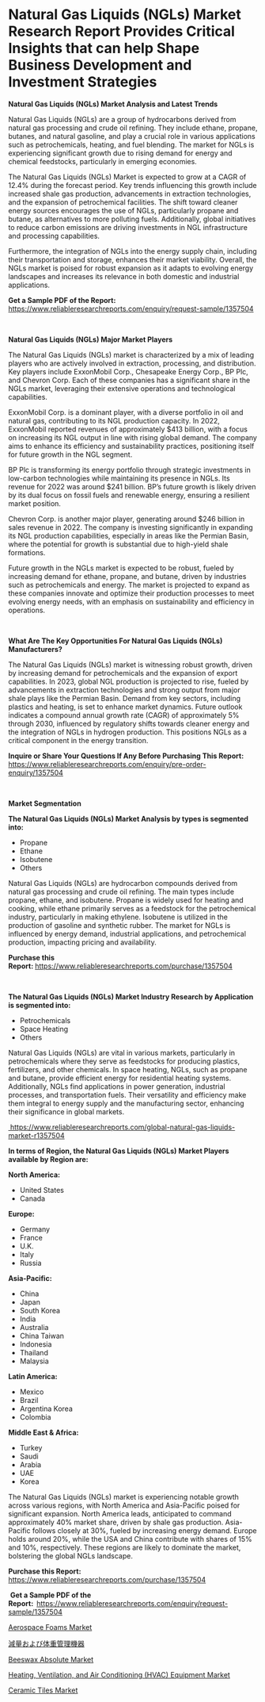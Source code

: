 <p><h1>Natural Gas Liquids (NGLs) Market Research Report Provides Critical Insights that can help Shape Business Development and Investment Strategies</h1></p><p><strong>Natural Gas Liquids (NGLs) Market Analysis and Latest Trends</strong></p>
<p><p>Natural Gas Liquids (NGLs) are a group of hydrocarbons derived from natural gas processing and crude oil refining. They include ethane, propane, butanes, and natural gasoline, and play a crucial role in various applications such as petrochemicals, heating, and fuel blending. The market for NGLs is experiencing significant growth due to rising demand for energy and chemical feedstocks, particularly in emerging economies.</p><p>The Natural Gas Liquids (NGLs) Market is expected to grow at a CAGR of 12.4% during the forecast period. Key trends influencing this growth include increased shale gas production, advancements in extraction technologies, and the expansion of petrochemical facilities. The shift toward cleaner energy sources encourages the use of NGLs, particularly propane and butane, as alternatives to more polluting fuels. Additionally, global initiatives to reduce carbon emissions are driving investments in NGL infrastructure and processing capabilities.</p><p>Furthermore, the integration of NGLs into the energy supply chain, including their transportation and storage, enhances their market viability. Overall, the NGLs market is poised for robust expansion as it adapts to evolving energy landscapes and increases its relevance in both domestic and industrial applications.</p></p>
<p><strong>Get a Sample PDF of the Report:&nbsp;</strong> <a href="https://www.reliableresearchreports.com/enquiry/request-sample/1357504">https://www.reliableresearchreports.com/enquiry/request-sample/1357504</a></p>
<p>&nbsp;</p>
<p><strong>Natural Gas Liquids (NGLs) Major Market Players</strong></p>
<p><p>The Natural Gas Liquids (NGLs) market is characterized by a mix of leading players who are actively involved in extraction, processing, and distribution. Key players include ExxonMobil Corp., Chesapeake Energy Corp., BP Plc, and Chevron Corp. Each of these companies has a significant share in the NGLs market, leveraging their extensive operations and technological capabilities.</p><p>ExxonMobil Corp. is a dominant player, with a diverse portfolio in oil and natural gas, contributing to its NGL production capacity. In 2022, ExxonMobil reported revenues of approximately $413 billion, with a focus on increasing its NGL output in line with rising global demand. The company aims to enhance its efficiency and sustainability practices, positioning itself for future growth in the NGL segment.</p><p>BP Plc is transforming its energy portfolio through strategic investments in low-carbon technologies while maintaining its presence in NGLs. Its revenue for 2022 was around $241 billion. BP’s future growth is likely driven by its dual focus on fossil fuels and renewable energy, ensuring a resilient market position.</p><p>Chevron Corp. is another major player, generating around $246 billion in sales revenue in 2022. The company is investing significantly in expanding its NGL production capabilities, especially in areas like the Permian Basin, where the potential for growth is substantial due to high-yield shale formations.</p><p>Future growth in the NGLs market is expected to be robust, fueled by increasing demand for ethane, propane, and butane, driven by industries such as petrochemicals and energy. The market is projected to expand as these companies innovate and optimize their production processes to meet evolving energy needs, with an emphasis on sustainability and efficiency in operations.</p></p>
<p>&nbsp;</p>
<p><strong>What Are The Key Opportunities For Natural Gas Liquids (NGLs) Manufacturers?</strong></p>
<p><p>The Natural Gas Liquids (NGLs) market is witnessing robust growth, driven by increasing demand for petrochemicals and the expansion of export capabilities. In 2023, global NGL production is projected to rise, fueled by advancements in extraction technologies and strong output from major shale plays like the Permian Basin. Demand from key sectors, including plastics and heating, is set to enhance market dynamics. Future outlook indicates a compound annual growth rate (CAGR) of approximately 5% through 2030, influenced by regulatory shifts towards cleaner energy and the integration of NGLs in hydrogen production. This positions NGLs as a critical component in the energy transition.</p></p>
<p><strong>Inquire or Share Your Questions If Any Before Purchasing This Report:</strong> <a href="https://www.reliableresearchreports.com/enquiry/pre-order-enquiry/1357504">https://www.reliableresearchreports.com/enquiry/pre-order-enquiry/1357504</a></p>
<p>&nbsp;</p>
<p><strong>Market Segmentation</strong></p>
<p><strong>The Natural Gas Liquids (NGLs) Market Analysis by types is segmented into:</strong></p>
<p><ul><li>Propane</li><li>Ethane</li><li>Isobutene</li><li>Others</li></ul></p>
<p><p>Natural Gas Liquids (NGLs) are hydrocarbon compounds derived from natural gas processing and crude oil refining. The main types include propane, ethane, and isobutene. Propane is widely used for heating and cooking, while ethane primarily serves as a feedstock for the petrochemical industry, particularly in making ethylene. Isobutene is utilized in the production of gasoline and synthetic rubber. The market for NGLs is influenced by energy demand, industrial applications, and petrochemical production, impacting pricing and availability.</p></p>
<p><strong>Purchase this Report:&nbsp;</strong><a href="https://www.reliableresearchreports.com/purchase/1357504">https://www.reliableresearchreports.com/purchase/1357504</a></p>
<p>&nbsp;</p>
<p><strong>The Natural Gas Liquids (NGLs) Market Industry Research by Application is segmented into:</strong></p>
<p><ul><li>Petrochemicals</li><li>Space Heating</li><li>Others</li></ul></p>
<p><p>Natural Gas Liquids (NGLs) are vital in various markets, particularly in petrochemicals where they serve as feedstocks for producing plastics, fertilizers, and other chemicals. In space heating, NGLs, such as propane and butane, provide efficient energy for residential heating systems. Additionally, NGLs find applications in power generation, industrial processes, and transportation fuels. Their versatility and efficiency make them integral to energy supply and the manufacturing sector, enhancing their significance in global markets.</p></p>
<p><a href="https://www.reliableresearchreports.com/global-natural-gas-liquids-market-r1357504">&nbsp;https://www.reliableresearchreports.com/global-natural-gas-liquids-market-r1357504</a></p>
<p><strong>In terms of Region, the Natural Gas Liquids (NGLs) Market Players available by Region are:</strong></p>
<p>
    <p> <strong> North America: </strong>
        <ul>
            <li>United States</li>
            <li>Canada</li>
        </ul>
        </p> 
    <p> <strong> Europe: </strong>
        <ul>
            <li>Germany</li>
            <li>France</li>
            <li>U.K.</li>
            <li>Italy</li>
            <li>Russia</li>
        </ul>
        </p> 
    <p> <strong> Asia-Pacific: </strong>
        <ul>
            <li>China</li>
            <li>Japan</li>
            <li>South Korea</li>
            <li>India</li>
            <li>Australia</li>
            <li>China Taiwan</li>
            <li>Indonesia</li>
            <li>Thailand</li>
            <li>Malaysia</li>
        </ul>
        </p> 
    <p> <strong> Latin America: </strong>
        <ul>
            <li>Mexico</li>
            <li>Brazil</li>
            <li>Argentina Korea</li>
            <li>Colombia</li>
        </ul>
        </p> 
    <p> <strong> Middle East & Africa: </strong>
        <ul>
            <li>Turkey</li>
            <li>Saudi</li>
            <li>Arabia</li>
            <li>UAE</li>
            <li>Korea</li>
        </ul>
    </p>
    </p>
<p><p>The Natural Gas Liquids (NGLs) market is experiencing notable growth across various regions, with North America and Asia-Pacific poised for significant expansion. North America leads, anticipated to command approximately 40% market share, driven by shale gas production. Asia-Pacific follows closely at 30%, fueled by increasing energy demand. Europe holds around 20%, while the USA and China contribute with shares of 15% and 10%, respectively. These regions are likely to dominate the market, bolstering the global NGLs landscape.</p></p>
<p><strong>Purchase this Report: </strong><a href="https://www.reliableresearchreports.com/purchase/1357504">https://www.reliableresearchreports.com/purchase/1357504</a></p>
<p>&nbsp;<strong>Get a Sample PDF of the Report:&nbsp;&nbsp;</strong><a href="https://www.reliableresearchreports.com/enquiry/request-sample/1357504">https://www.reliableresearchreports.com/enquiry/request-sample/1357504</a></p>
<p><strong></strong></p>
<p><p><a href="https://www.linkedin.com/pulse/strategic-roadmap-global-aerospace-foams-market-insights-dcojc?trackingId=JJUuSINmSMikISmx2BGU1g%3D%3D">Aerospace Foams Market</a></p><p><a href="https://medium.com/@ertg45hg/2024%E5%B9%B4%E3%81%8B%E3%82%892031%E5%B9%B4%E3%81%BE%E3%81%A7%E3%81%AE%E6%9C%9F%E9%96%93%E3%81%AB12-9-%E3%81%AE%E5%B9%B4%E5%B9%B3%E5%9D%87%E6%88%90%E9%95%B7%E7%8E%87%E3%81%A7%E6%8B%A1%E5%A4%A7%E3%81%97%E3%81%A6%E3%81%84%E3%82%8B%E6%B8%9B%E9%87%8F%E3%81%8A%E3%82%88%E3%81%B3%E4%BD%93%E9%87%8D%E7%AE%A1%E7%90%86%E6%A9%9F%E5%99%A8%E5%B8%82%E5%A0%B4%E3%81%AE%E8%A6%8F%E6%A8%A1%E3%81%AB%E9%96%A2%E3%81%99%E3%82%8B%E6%B4%9E%E5%AF%9F-f78bacbfc3d4">減量および体重管理機器</a></p><p><a href="https://www.linkedin.com/pulse/beeswax-absolute-industry-analysis-report-its-market-size-i5m3c?trackingId=sP2rKnuXSM2YblxxRy1tdg%3D%3D">Beeswax Absolute Market</a></p><p><a href="https://github.com/GraceTurner587/Market-Research-Report-List-1/blob/main/heating-ventilation-and-air-conditioning-hvac-equipment-market.md">Heating, Ventilation, and Air Conditioning (HVAC) Equipment Market</a></p><p><a href="https://issuu.com/reportprime-2/docs/ceramic-tiles-market-size-2030.pptx_420857ec61776d">Ceramic Tiles Market</a></p></p>
